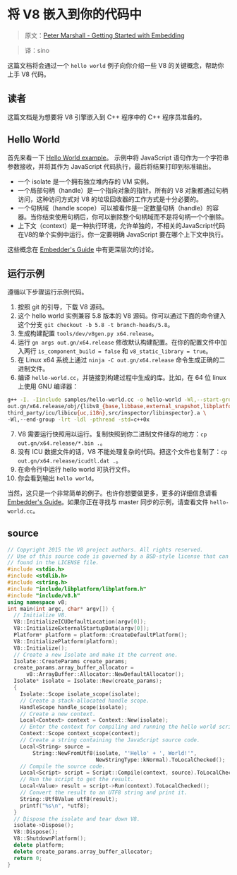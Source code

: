 # 将 V8 嵌入到你的代码中

> 原文：[Peter Marshall - Getting Started with Embedding](https://github.com/v8/v8/wiki/Getting-Started-with-Embedding)

> 译：sino

这篇文档将会通过一个 `hello world` 例子向你介绍一些 V8 的关键概念，帮助你上手 V8 代码。

## 读者

这篇文档是为想要将 V8 引擎嵌入到 C++ 程序中的 C++ 程序员准备的。

## Hello World

首先来看一下 [Hello World example](#source)。
示例中将 JavaScript 语句作为一个字符串参数接收，并将其作为 JavaScript 代码执行，最后将结果打印到标准输出。

* 一个 isolate 是一个拥有独立堆内存的 VM 实例。
* 一个局部句柄（handle）是一个指向对象的指针。所有的 V8 对象都通过句柄访问，这种访问方式对 V8 的垃圾回收器的工作方式是十分必要的。
* 一个句柄域（handle scope）可以被看作是一定数量句柄（handle）的容器。当你结束使用句柄后，你可以删除整个句柄域而不是将句柄一个个删除。
* 上下文（context）是一种执行环境，允许单独的，不相关的JavaScript代码在V8的单个实例中运行。你一定要明确 JavaScript 要在哪个上下文中执行。

这些概念在 [Embedder's Guide](https://github.com/v8/v8/wiki/Embedder%27s-Guide) 中有更深层次的讨论。

## 运行示例

遵循以下步骤运行示例代码。

1. 按照 git 的引导，下载 V8 源码。
1. 这个 hello world 实例兼容 5.8 版本的 V8 源码。你可以通过下面的命令键入这个分支 `git checkout -b 5.8 -t branch-heads/5.8`。
1. 生成构建配置 `tools/dev/v8gen.py x64.release`。
1. 运行 `gn args out.gn/x64.release` 修改默认构建配置。在你的配置文件中加入两行 `is_component_build = false` 和 `v8_static_library = true`。
1. 在 Linux x64 系统上通过 `ninja -C out.gn/x64.release` 命令生成正确的二进制文件。
1. 编译 `hello-world.cc`，并链接到构建过程中生成的库。比如，在 64 位 linux 上使用 GNU 编译器：

```bash
g++ -I. -Iinclude samples/hello-world.cc -o hello-world -Wl,--start-group \
out.gn/x64.release/obj/{libv8_{base,libbase,external_snapshot,libplatform,libsampler},\
third_party/icu/libicu{uc,i18n},src/inspector/libinspector}.a \
-Wl,--end-group -lrt -ldl -pthread -std=c++0x
```

7. V8 需要运行快照用以运行。复制快照到你二进制文件储存的地方：`cp out.gn/x64.release/*.bin .`。
1. 没有 ICU 数据文件的话，V8 不能处理复杂的代码。把这个文件也复制了：`cp out.gn/x64.release/icudtl.dat .`。
1. 在命令行中运行 hello world 可执行文件。
1. 你会看到输出 `hello world`。

当然，这只是一个非常简单的例子。也许你想要做更多，更多的详细信息请看 [Embedder's Guide](https://github.com/v8/v8/wiki/Embedder%27s-Guide)。如果你正在寻找与 master 同步的示例，请查看文件 `hello-world.cc`。

## source

```cpp
// Copyright 2015 the V8 project authors. All rights reserved.
// Use of this source code is governed by a BSD-style license that can be
// found in the LICENSE file.
#include <stdio.h>
#include <stdlib.h>
#include <string.h>
#include "include/libplatform/libplatform.h"
#include "include/v8.h"
using namespace v8;
int main(int argc, char* argv[]) {
  // Initialize V8.
  V8::InitializeICUDefaultLocation(argv[0]);
  V8::InitializeExternalStartupData(argv[0]);
  Platform* platform = platform::CreateDefaultPlatform();
  V8::InitializePlatform(platform);
  V8::Initialize();
  // Create a new Isolate and make it the current one.
  Isolate::CreateParams create_params;
  create_params.array_buffer_allocator =
      v8::ArrayBuffer::Allocator::NewDefaultAllocator();
  Isolate* isolate = Isolate::New(create_params);
  {
    Isolate::Scope isolate_scope(isolate);
    // Create a stack-allocated handle scope.
    HandleScope handle_scope(isolate);
    // Create a new context.
    Local<Context> context = Context::New(isolate);
    // Enter the context for compiling and running the hello world script.
    Context::Scope context_scope(context);
    // Create a string containing the JavaScript source code.
    Local<String> source =
        String::NewFromUtf8(isolate, "'Hello' + ', World!'",
                            NewStringType::kNormal).ToLocalChecked();
    // Compile the source code.
    Local<Script> script = Script::Compile(context, source).ToLocalChecked();
    // Run the script to get the result.
    Local<Value> result = script->Run(context).ToLocalChecked();
    // Convert the result to an UTF8 string and print it.
    String::Utf8Value utf8(result);
    printf("%s\n", *utf8);
  }
  // Dispose the isolate and tear down V8.
  isolate->Dispose();
  V8::Dispose();
  V8::ShutdownPlatform();
  delete platform;
  delete create_params.array_buffer_allocator;
  return 0;
}
```